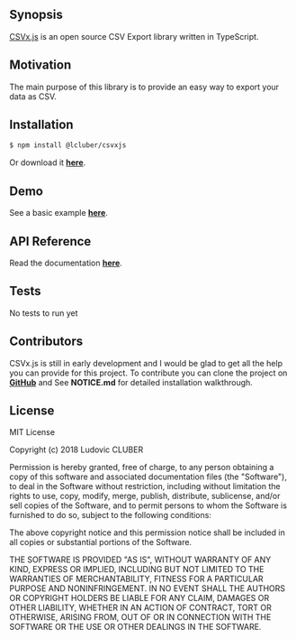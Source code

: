 ## Synopsis

[CSVx.js](http://csvxjs.lcluber.com) is an open source CSV Export library written in TypeScript.

## Motivation

The main purpose of this library is to provide an easy way to export your data as CSV.

## Installation

```bash
$ npm install @lcluber/csvxjs
```
Or download it **[here](http://csvxjs.lcluber.com/#download)**.

## Demo

See a basic example **[here](http://csvxjs.lcluber.com/#example)**.

## API Reference

Read the documentation **[here](http://csvxjs.lcluber.com/doc/)**.

## Tests

No tests to run yet

## Contributors

CSVx.js is still in early development and I would be glad to get all the help you can provide for this project.
To contribute you can clone the project on **[GitHub](https://github.com/LCluber/CSVx.js)** and See **NOTICE.md** for detailed installation walkthrough.

## License

MIT License

Copyright (c) 2018 Ludovic CLUBER

Permission is hereby granted, free of charge, to any person obtaining a copy
of this software and associated documentation files (the "Software"), to deal
in the Software without restriction, including without limitation the rights
to use, copy, modify, merge, publish, distribute, sublicense, and/or sell
copies of the Software, and to permit persons to whom the Software is
furnished to do so, subject to the following conditions:

The above copyright notice and this permission notice shall be included in all
copies or substantial portions of the Software.

THE SOFTWARE IS PROVIDED "AS IS", WITHOUT WARRANTY OF ANY KIND, EXPRESS OR
IMPLIED, INCLUDING BUT NOT LIMITED TO THE WARRANTIES OF MERCHANTABILITY,
FITNESS FOR A PARTICULAR PURPOSE AND NONINFRINGEMENT. IN NO EVENT SHALL THE
AUTHORS OR COPYRIGHT HOLDERS BE LIABLE FOR ANY CLAIM, DAMAGES OR OTHER
LIABILITY, WHETHER IN AN ACTION OF CONTRACT, TORT OR OTHERWISE, ARISING FROM,
OUT OF OR IN CONNECTION WITH THE SOFTWARE OR THE USE OR OTHER DEALINGS IN THE
SOFTWARE.
